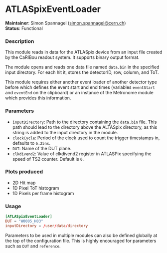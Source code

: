 # ATLASpixEventLoader
**Maintainer**: Simon Spannagel (<simon.spannagel@cern.ch>)  
**Status**: Functional

### Description
This module reads in data for the ATLASpix device from an input file created by the CaRIBou readout system. It supports binary output format.

The module opens and reads one data file named `data.bin` in the specified input directory. For each hit it, stores the detectorID, row, column, and ToT.

This module requires either another event loader of another detector type before which defines the event start and end times (variables `eventStart` and `eventEnd` on the clipboard) or an instance of the Metronome module which provides this information.

### Parameters
* `inputDirectory`: Path to the directory containing the `data.bin` file. This path should lead to the directory above the ALTASpix directory, as this string is added to the input directory in the module.
* `clockCycle`: Period of the clock used to count the trigger timestamps in, defaults to `6.25ns`.
* `DUT`: Name of the DUT plane.
* `clkdivend2`: Value of clkdivend2 register in ATLASPix specifying the speed of TS2 counter. Default is `0`.

### Plots produced
* 2D Hit map
* 1D Pixel ToT histogram
* 1D Pixels per frame histogram

### Usage
```toml
[ATLASpixEventLoader]
DUT = "W0005_H03"
inputDirectory = /user/data/directory
```
Parameters to be used in multiple modules can also be defined globally at the top of the configuration file. This is highly encouraged for parameters such as `DUT` and `reference`.
